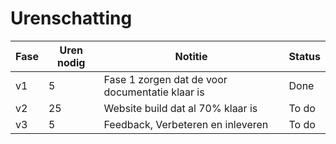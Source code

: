 # Urenschatting

| Fase | Uren nodig | Notitie | Status |
| ------ | ------ | ------ | ------ |
| v1 | 5 |  Fase 1 zorgen dat de voor documentatie klaar is| Done |
| v2 | 25 | Website build dat al 70% klaar is| To do|
| v3 | 5 | Feedback, Verbeteren en inleveren | To do|
